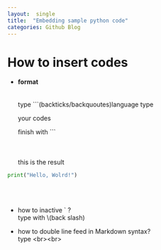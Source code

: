 ```yaml
---
layout:  single
title:  "Embedding sample python code"
categories: Github Blog
---
```


# How to insert codes

- **format**  
<br><br>
type \`\`\`(backticks/backquoutes)language type
   
  your codes
    
  finish with \`\`\`
  <br><br>
  <br><br>
this is the result
```python
print("Hello, Wolrd!")
```
<br><br>
- how to inactive \`  ?  
type with \\(back slash)

- how to double line feed in Markdown syntax?  
type \<br\>\<br\>
